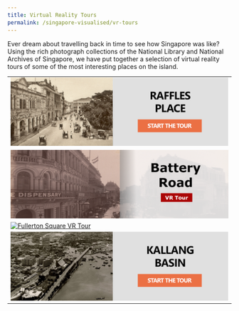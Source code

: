 ```yaml
---
title: Virtual Reality Tours
permalink: /singapore-visualised/vr-tours
---
```

Ever dream about travelling back in time to see how Singapore was like? Using the rich photograph collections of the National Library and National Archives of Singapore, we have put together a selection of virtual reality tours of some of the most interesting places on the island.

| | 
| -------- | 
| [![Raffles Place VR Tour](/images/vr-tour-image-raffles-place.png)](/resource-room/vr-tours/raffles-place) | 
| [![Battery Road VR Tour](/images/vr-tour-image-battery-road.png)](/resource-room/vr-tours/battery-road) | 
| [![Fullerton Square VR Tour](/images/vr-tour-image-fullerton-square.png)](/resource-room/vr-tours/fullterton-square) | 
| [![Kallang Basin VR Tour](/images/vr-tour-image-kallang.png)](/resource-room/vr-tours/kallang-basin) |